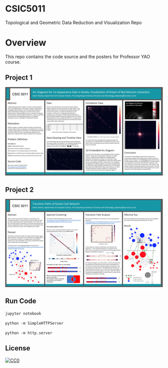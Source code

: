 # CSIC5011
Topological and Geometric Data Reduction and Visualization Repo

# Overview

This repo contains the code source and the posters for Professor YAO course.

## Project 1

![alt src](project1.png)

## Project 2

![alt src](project2.png)

## Run Code

`jupyter notebook`

`python -m SimpleHTTPServer`

`python -m http.server`

## License

[![CC0](http://i.creativecommons.org/p/zero/1.0/88x31.png)](http://creativecommons.org/publicdomain/zero/1.0/)
